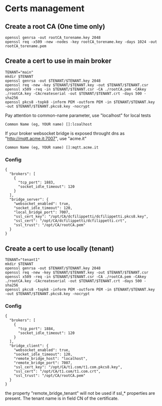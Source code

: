 # Certs management

## Create a root CA (One time only)

    openssl genrsa -out rootCA_torename.key 2048
    openssl req -x509 -new -nodes -key rootCA_torename.key -days 1024 -out rootCA_torename.pem

## Create a cert to use in main broker

    TENANT="main"
    mkdir $TENANT
    openssl genrsa -out $TENANT/$TENANT.key 2048
    openssl req -new -key $TENANT/$TENANT.key -out $TENANT/$TENANT.csr
    openssl x509 -req -in $TENANT/$TENANT.csr -CA ./rootCA.pem -CAkey ./rootCA.key -CAcreateserial -out $TENANT/$TENANT.crt -days 500 -sha256
    openssl pkcs8 -topk8 -inform PEM -outform PEM -in $TENANT/$TENANT.key -out $TENANT/$TENANT.pkcs8.key -nocrypt

Pay attention to common-name parameter, use "localhost" for local tests

    Common Name (eg, YOUR name) []:lcoalhost

If your broker websocket bridge is exposed throught dns as "http://mqtt.acme.it:7007", use "acme.it"

    Common Name (eg, YOUR name) []:mqtt.acme.it


### Config

    {
      "brokers": [
        {
          "tcp_port": 1883,
          "socket_idle_timeout": 120
        }
      ],
      "bridge_server": {
        "websocket_enabled": true,
        "socket_idle_timeout": 120,
        "local_bridge_port": 7007,
        "ssl_cert_key": "/opt/CA/dcfilippetti/dcfilippetti.pkcs8.key",
        "ssl_cert": "/opt/CA/dcfilippetti/dcfilippetti.crt",
        "ssl_trust": "/opt/CA/rootCA.pem"
      }
    }

## Create a cert to use locally (tenant)

    TENANT="tenant1"
    mkdir $TENANT
    openssl genrsa -out $TENANT/$TENANT.key 2048
    openssl req -new -key $TENANT/$TENANT.key -out $TENANT/$TENANT.csr
    openssl x509 -req -in $TENANT/$TENANT.csr -CA ./rootCA.pem -CAkey ./rootCA.key -CAcreateserial -out $TENANT/$TENANT.crt -days 500 -sha256
    openssl pkcs8 -topk8 -inform PEM -outform PEM -in $TENANT/$TENANT.key -out $TENANT/$TENANT.pkcs8.key -nocrypt

### Config

    {
      "brokers": [
        {
          "tcp_port": 1884,
          "socket_idle_timeout": 120
        }
      ],
      "bridge_client": {
        "websocket_enabled": true,
        "socket_idle_timeout": 120,
        "remote_bridge_host": "localhost",
        "remote_bridge_port": 7007,
        "ssl_cert_key": "/opt/CA/t1.com/t1.com.pkcs8.key",
        "ssl_cert": "/opt/CA/t1.com/t1.com.crt",
        "ssl_trust": "/opt/CA/rootCA.pem"
      }
    }

the property "remote_bridge_tenant" will not be used if ssl_* properties are present.
The tenant name is in field CN of the certificate.